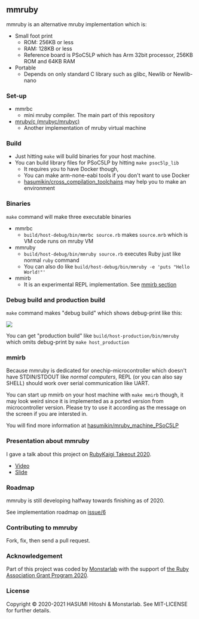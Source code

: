 ## mmruby

mmruby is an alternative mruby implementation which is:

- Small foot print
  - ROM: 256KB or less
  - RAM: 128KB or less
  - Reference board is PSoC5LP which has Arm 32bit processor, 256KB ROM and 64KB RAM
- Portable
  - Depends on only standard C library such as glibc, Newlib or Newlib-nano

### Set-up

- mmrbc
  - mini mruby compiler. The main part of this repository
- [mruby/c (mrubyc/mrubyc)](https://github.com/mrubyc/mrubyc)
  - Another implementation of mruby virtual machine

### Build

- Just hitting `make` will build binaries for your host machine.
- You can build library files for PSoC5LP by hitting `make psoc5lp_lib`
  - It requires you to have Docker though,
  - You can make arm-none-eabi tools if you don't want to use Docker
  - [hasumikin/cross_compilation_toolchains](https://github.com/hasumikin/cross_compilation_toolchains) may help you to make an environment

### Binaries

`make` command will make three executable binaries

- mmrbc
  - `build/host-debug/bin/mmrbc source.rb` makes `source.mrb` which is VM code runs on mruby VM
- mmruby
  - `build/host-debug/bin/mmruby source.rb` executes Ruby just like normal `ruby` command
  - You can also do like `build/host-debug/bin/mmruby -e 'puts "Hello World!"'`
- mmirb
  - It is an experimental REPL implementation. See [mmirb section](#mmirb)

### Debug build and production build

`make` command makes "debug build" which shows debug-print like this:

![](https://raw.githubusercontent.com/hasumikin/mmruby/master/docs/images/debug-print.png)

You can get "production build" like `build/host-production/bin/mmruby` which omits debug-print by `make host_production`

### mmirb<a name="mmirb"></a>

Because mmruby is dedicated for onechip-microcontroller which doesn't have STDIN/STDOUT like *normal computers*, REPL (or you can also say SHELL) should work over serial communication like UART.

You can start up mmirb on your host machine with `make mmirb` though, it may look weird since it is implemented as a ported version from microcontroller version.
Please try to use it according as the message on the screen if you are intersted in.

You will find more information at [hasumikin/mruby_machine_PSoC5LP](https://github.com/hasumikin/mruby_machine_PSoC5LP)

### Presentation about mmruby

I gave a talk about this project on [RubyKaigi Takeout 2020](https://rubykaigi.org/2020-takeout).

- [Video](https://youtu.be/kDOf_tZKlLU)
- [Slide](https://slide.rabbit-shocker.org/authors/hasumikin/RubyKaigiTakeout2020/)

### Roadmap

mmruby is still developing halfway towards finishing as of 2020.

See implementation roadmap on [issue/6](https://github.com/hasumikin/mmruby/issues/6)

### Contributing to mmruby

Fork, fix, then send a pull request.

### Acknowledgement

Part of this project was coded by [Monstarlab](https://monstar-lab.com/) with the support of [the Ruby Association Grant Program 2020](https://www.ruby.or.jp/en/news/20201022).

### License

Copyright © 2020-2021 HASUMI Hitoshi & Monstarlab. See MIT-LICENSE for further details.
